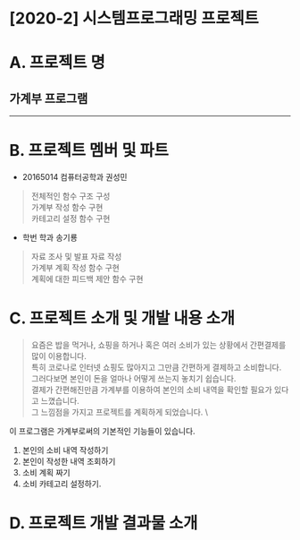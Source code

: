 [2020-2] 시스템프로그래밍 프로젝트
======================

# A. 프로젝트 명
## 가계부 프로그램

****

# B. 프로젝트 멤버 및 파트

* 20165014 컴퓨터공학과 권성민

> 전체적인 함수 구조 구성 \
 가계부 작성 함수 구현 \
 카테고리 설정 함수 구현

* 학번 학과 송기룡

> 자료 조사 및 발표 자료 작성 \
 가계부 계획 작성 함수 구현 \
 계획에 대한 피드백 제안 함수 구현

# C. 프로젝트 소개 및 개발 내용 소개
> 요즘은 밥을 먹거나, 쇼핑을 하거나 혹은 여러 소비가 있는 상황에서 간편결제를 많이 이용합니다.\
특히 코로나로 인터넷 쇼핑도 많아지고 그만큼 간편하게 결제하고 소비합니다.\
그러다보면 본인이 돈을 얼마나 어떻게 쓰는지 놓치기 쉽습니다.\
결제가 간편해진만큼 가계부를 이용하여 본인의 소비 내역을 확인할 필요가 있다고 느꼈습니다.\
그 느낌점을 가지고 프로젝트를 계획하게 되었습니다. \


이 프로그램은 가계부로써의 기본적인 기능들이 있습니다.
1. 본인의 소비 내역 작성하기
2. 본인이 작성한 내역 조회하기
3. 소비 계획 짜기
4. 소비 카테고리 설정하기.

# D. 프로젝트 개발 결과물 소개
